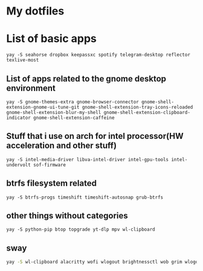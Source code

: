 # My dotfiles

# List of basic apps
```
yay -S seahorse dropbox keepassxc spotify telegram-desktop reflector texlive-most
```

## List of apps related to the gnome desktop environment
```
yay -S gnome-themes-extra gnome-browser-connector gnome-shell-extension-gnome-ui-tune-git gnome-shell-extension-tray-icons-reloaded gnome-shell-extension-blur-my-shell gnome-shell-extension-clipboard-indicator gnome-shell-extension-caffeine
```

## Stuff that i use on arch for intel processor(HW acceleration and other stuff)

```
yay -S intel-media-driver libva-intel-driver intel-gpu-tools intel-undervolt sof-firmware
```

## btrfs filesystem related 
```
yay -S btrfs-progs timeshift timeshift-autosnap grub-btrfs
```


## other things without categories
```
yay -S python-pip btop topgrade yt-dlp mpv wl-clipboard
```




## sway
```bash
yay -S wl-clipboard alacritty wofi wlogout brightnessctl wob grim wlogout swaylock mako blueman nm-applet adw-gtk3 mako tmux swaybg wf-recorder nerd-fonts-meta xdg-user-dirs xwayland xorg-xwayland zsh firefox npm git firefox seahorse dropbox keepassxc spotify telegram-desktop reflector texlive alacritty seahorse dropbox keepassxc  telegram-desktop spotify intel-media-driver libva-intel-driver intel-gpu-tools intel-undervolt sof-firmware btrfs-progs timeshift timeshift-autosnap grub-btrfs python-pip btop yt-dlp mpv wl-clipboard ly neovim nautilus zathura  swaylock wlsunset mako polkit-gnome gnome-keyring xss-lock wl-clipboard clipman grimshot bash-completion xdg-desktop-portal-wlr zathura zathura-pdf-mupdf exa intel-media-driver libva-intel-driver libva-utils tlp tlp-rdw docker docker-compose ethtool pnpm solaar docker virt-manager qemu-desktop dnsmasq iptables-nft unzip
```
